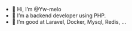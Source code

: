 - 👋 Hi, I’m @Yw-melo
- 👀 I’m a backend developer using PHP.
- 🌱 I’m good at Laravel, Docker, Mysql, Redis, ...

<!---
Yw-melo/Yw-melo is a ✨ special ✨ repository because its `README.md` (this file) appears on your GitHub profile.
You can click the Preview link to take a look at your changes.
--->
